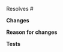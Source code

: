 <!-- I highly recommend reading the contributing guidelines before submitting the pull request -->


Resolves #

**Changes**

**Reason for changes**

**Tests**
